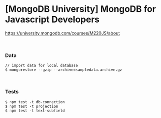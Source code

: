 # [MongoDB University] MongoDB for Javascript Developers

https://university.mongodb.com/courses/M220JS/about


<br/>

### Data

    // import data for local database
    $ mongorestore --gzip --archive=sampledata.archive.gz

<br/>

### Tests

    $ npm test -t db-connection
    $ npm test -t projection
    $ npm test -t text-subfield
